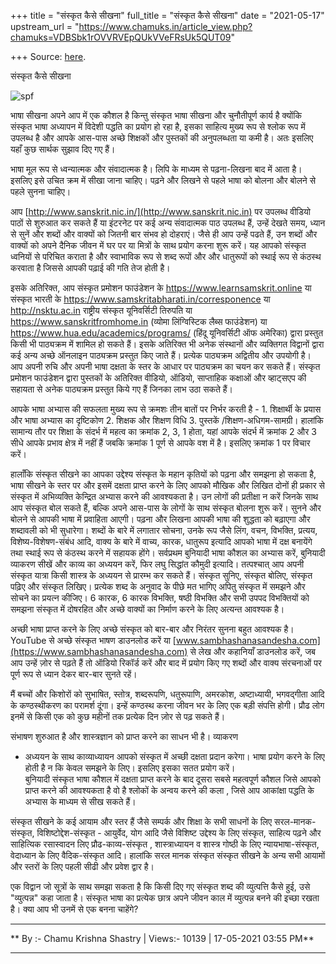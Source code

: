 +++
title = "संस्कृत कैसे सीखना"
full_title = "संस्कृत कैसे सीखना"
date = "2021-05-17"
upstream_url = "https://www.chamuks.in/article_view.php?chamuks=VDBSbk1rOVVRVEpQUkVVeFRsUk5QUT09"

+++
Source: [here](https://www.chamuks.in/article_view.php?chamuks=VDBSbk1rOVVRVEpQUkVVeFRsUk5QUT09).

संस्कृत कैसे सीखना 



![spf](article_img/CHAMU-1621247131How%20to%20learn%20samskrit.jpg)

भाषा सीखना अपने आप में एक कौशल है किन्तु संस्कृत भाषा सीखना और
चुनौतीपूर्ण कार्य है क्योंकि संस्कृत भाषा अध्यापन में विदेशी पद्धति का
प्रयोग हो रहा है, इसका साहित्य मुख्य रूप से श्लोक रूप में उपलब्ध है और
आपके आस-पास अच्छे शिक्षकों और पुस्तकों की अनुपलब्धता या कमी है। अतः
इसलिए यहाँ कुछ सार्थक सुझाव दिए गए हैं।  
  
भाषा मूल रूप से ध्वन्यात्मक और संवादात्मक है। लिपि के माध्यम से
पढ़ना-लिखना बाद में आता है। इसलिए इसे उचित क्रम में सीखा जाना चाहिए।
पढ़ने और लिखने से पहले भाषा को बोलना और बोलने से पहले सुनना चाहिए।  
  
आप [http://www.sanskrit.nic.in/](http://www.sanskrit.nic.in) पर उपलब्ध
वीडियो पाठों से शुरुआत कर सकते हैं या इंटरनेट पर कई अन्य संवादात्मक पाठ
उपलब्ध हैं, उन्हें देखते समय, ध्यान से सुनें और शब्दों और वाक्यों को
जितनी बार संभव हो दोहराएं। जैसे ही आप उन्हें पढते हैं, उन शब्दों और
वाक्यों को अपने दैनिक जीवन में घर पर या मित्रों के साथ प्रयोग करना शुरू
करें। यह आपको संस्कृत ध्वनियों से परिचित कराता है और स्वाभाविक रूप से
शब्द रूपों और और धातुरूपों को स्थाई रूप से कंठस्थ करवाता है जिससे आपकी
पढ़ाई की गति तेज होती है।  
  
इसके अतिरिक्त, आप संस्कृत प्रमोशन फाउंडेशन के
<https://www.learnsamskrit.online> या संस्कृत भारती के
<https://www.samskritabharati.in/corresponence> या <http://nsktu.ac.in>
राष्ट्रीय संस्कृत यूनिवर्सिटी तिरुपति या
<https://www.sanskritfromhome.in> (व्योमा लिंग्विस्टिक लैब्स फाउंडेशन)
या <https://www.hua.edu/academics/programs/> (हिंदू यूनिवर्सिटी ऑफ
अमेरिका) द्वारा प्रस्तुत किसी भी पाठ्यक्रम में शामिल हो सकते हैं। इसके
अतिरिक्त भी अनेक संस्थानों और व्यक्तिगत विद्वानों द्वारा कई अन्य अच्छे
ऑनलाइन पाठ्यक्रम प्रस्तुत किए जाते हैं। प्रत्येक पाठ्यक्रम अद्वितीय और
उपयोगी है। आप अपनी रुचि और अपनी भाषा दक्षता के स्तर के आधार पर पाठ्यक्रम
का चयन कर सकते हैं। संस्कृत प्रमोशन फाउंडेशन द्वारा पुस्तकों के अतिरिक्त
वीडियो, ऑडियो, साप्ताहिक कक्षाओं और व्हाट्सएप की सहायता से अनेक
पाठ्यक्रम प्रस्तुत किये गए हैं जिनका लाभ उठा सकते हैं।  
  
आपके भाषा अभ्यास की सफलता मुख्य रूप से क्रमशः तीन बातों पर निर्भर करती
है - 1. शिक्षार्थी के प्रयास और भाषा अभ्यास का दृष्टिकोण 2. शिक्षक और
शिक्षण विधि 3. पुस्तकें /शिक्षण-अधिगम-सामग्री। हालांकि सामान्य तौर पर
शिक्षा के संदर्भ में महत्व का क्रमांक 2, 3, 1 होता, यहां आपके संदर्भ में
क्रमांक 2 और 3 सीधे आपके प्रभाव क्षेत्र में नहीं हैं जबकि क्रमांक 1
पूर्ण से आपके वश में है। इसलिए क्रमांक 1 पर विचार करें।  
  
हालाँकि संस्कृत सीखने का आपका उद्देश्य संस्कृत के महान कृतियों को पढ़ना
और समझना हो सकता है, भाषा सीखने के स्तर पर और इसमें दक्षता प्राप्त करने
के लिए आपको मौखिक और लिखित दोनों ही प्रकार से संस्कृत में अभिव्यक्ति
केन्द्रित अभ्यास करने की आवश्यकता है। उन लोगों की प्रतीक्षा न करें जिनके
साथ आप संस्कृत बोल सकते हैं, बल्कि अपने आस-पास के लोगों के साथ संस्कृत
बोलना शुरू करें। सुनने और बोलने से आपकी भाषा में प्रवाहिता आएगी। पढ़ना
और लिखना आपकी भाषा की शुद्धता को बढ़ाएगा और शब्दावली को भी सुधारेगा।
शब्दों के बारे में लगातार सोचना, उनके रूप जैसे लिंग, वचन, विभक्ति,
प्रत्यय, विशेष्य-विशेषण-संबंध आदि, वाक्य के बारे में वाच्य, कारक,
धातुरूप इत्यादि आपको भाषा में दक्ष बनायेंगे तथा स्थाई रूप से कंठस्थ करने
में सहायक होंगे। सर्वप्रथम बुनियादी भाषा कौशल का अभ्यास करें, बुनियादी
व्याकरण सीखें और काव्य का अध्ययन करें, फिर लघु सिद्धांत कौमुदी इत्यादि।
तत्पश्चात् आप अपनी संस्कृत यात्रा किसी शास्त्र के अध्ययन से प्रारम्भ कर
सकते हैं। संस्कृत सुनिए, संस्कृत बोलिए, संस्कृत पढ़िए और संस्कृत लिखिए।
प्रत्येक शब्द के अनुवाद के पीछे मत भागिए अपितु संस्कृत में समझने और
सोचने का प्रयत्न कीजिए। 6 कारक, 6 कारक विभक्ति, षष्ठी विभक्ति और सभी
उपपद विभक्तियों को समझना संस्कृत में दोषरहित और अच्छे वाक्यों का निर्माण
करने के लिए अत्यन्त आवश्यक है।  
  
अच्छी भाषा प्राप्त करने के लिए अच्छे संस्कृत को बार-बार और निरंतर सुनना
बहुत आवश्यक है। YouTube से अच्छे संस्कृत भाषण डाउनलोड करें या
[www.sambhashanasandesha.com](https://www.sambhashanasandesha.com) से
लेख और कहानियाँ डाउनलोड करें, जब आप उन्हें ज़ोर से पढ़ते हैं तो ऑडियो
रिकॉर्ड करें और बाद में प्रयोग किए गए शब्दों और वाक्य संरचनाओं पर पूर्ण
रूप से ध्यान देकर बार-बार सुनते रहें।  
  
मैं बच्चों और किशोरों को सुभाषित, स्तोत्र, शब्दरूपणि, धतुरूपाणि, अमरकोश,
अष्टाध्यायी, भगवद्गीता आदि के कण्ठस्थीकरण का परामर्श दूंगा। इन्हें
कण्ठस्थ करना जीवन भर के लिए एक बड़ी संपत्ति होगी। प्रौढ लोग इनमें से
किसी एक को कुछ महीनों तक प्रत्येक दिन ज़ोर से पढ़ सकते हैं।  
  
संभाषण शुरुआत है और शास्त्रज्ञान को प्राप्त करने का साधन भी है। व्याकरण
- अध्ययन के साथ काव्याध्यायन आपको संस्कृत में अच्छी दक्षता प्रदान करेगा।
भाषा प्रयोग करने के लिए होती है न कि केवल समझने के लिए। इसलिए इसका सतत
प्रयोग करें।  
बुनियादी संस्कृत भाषा कौशल में दक्षता प्राप्त करने के बाद दूसरा सबसे
महत्वपूर्ण कौशल जिसे आपको प्राप्त करने की आवश्यकता है वो है श्लोकों के
अन्वय करने की कला , जिसे आप आकांक्षा पद्धति के अभ्यास के माध्यम से सीख
सकते हैं।  
  
संस्कृत सीखने के कई आयाम और स्तर हैं जैसे सम्पर्क और शिक्षा के सभी
साधनों के लिए सरल-मानक-संस्कृत, विशिष्टोद्देश-संस्कृत - आयुर्वेद, योग
आदि जैसे विशिष्ट उद्देश्य के लिए संस्कृत, साहित्य पढ़ने और साहित्यिक
रसास्वादन लिए प्रौढ-काव्य-संस्कृत , शास्त्राध्यायन व शास्त्र गोष्ठी के
लिए न्यायभाषा-संस्कृत, वेदाध्यान के लिए वैदिक-संस्कृत आदि। हालांकि सरल
मानक संस्कृत संस्कृत सीखने के अन्य सभी आयामों और स्तरों के लिए पहली सीढी
और प्रवेश द्वार है।  
  
एक विद्वान जो सूत्रों के साथ समझा सकता है कि किसी दिए गए संस्कृत शब्द की
व्युत्पत्ति कैसे हुई, उसे "व्युत्पन्न" कहा जाता है। संस्कृत भाषा का
प्रत्येक छात्र अपने जीवन काल में व्युत्पन्न बनने की इच्छा रखता है। क्या
आप भी उनमें से एक बनना चाहेंगे?  

------------------------------------------------------------------------

** By :- Chamu Krishna Shastry \| Views:- 10139 \| 17-05-2021 03:55
PM**  

------------------------------------------------------------------------

